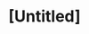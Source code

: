 ---
pid: rs340
title: "[Untitled]"
location_transcription: 
coordinates: "[-75.171787004207, 39.949227022474]"
zipcode: '18006'
gen_neighborhood: 
neighborhood: 
outside_phl: 'INTERNATIONAL Granada ANDALUSIA '
age: '6'
age_range: 6-13
instagram: 
image_file_name: rs_340.jpg
proposal_transcription: BUBBLE Tea
topic: Food
topic_summary: '0'
type: Image
keywords_other: Bubble Tea, Boba, Chinatown, Asian
credit: Sher
image_labels: 
twitter: 
facebook: 
permalink: "/monuments/rs340/"
layout: item-page
---